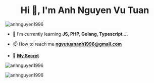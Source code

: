 <!--
**anhnguyen1996/anhnguyen1996** is a ✨ _special_ ✨ repository because its `README.md` (this file) appears on your GitHub profile.

Here are some ideas to get you started:

- 🔭 I’m currently working on ...
- 🌱 I’m currently learning ...
- 👯 I’m looking to collaborate on ...
- 🤔 I’m looking for help with ...
- 💬 Ask me about ...
- 📫 How to reach me: ...
- 😄 Pronouns: ...
- ⚡ Fun fact: ...
-->

<h1 align="center">Hi 👋, I'm Anh Nguyen Vu Tuan</h1>

<p align="left"> 
  <img src="https://komarev.com/ghpvc/?username=anhnguyen1996&label=Profile%20views&color=0e75b6&style=flat" alt="anhnguyen1996" />
</p>

- 🌱 I’m currently learning **JS, PHP, Golang, Typescript ...**

- 📫 How to reach me **ngvutuananh1996@gmail.com**

- 🤔 [**My Secret**](https://www.youtube.com/watch?v=dQw4w9WgXcQ)



<p align="left">
  <img align="center" src="https://github-readme-stats.vercel.app/api/top-langs?username=anhnguyen1996&show_icons=true&locale=en&layout=compact" alt="anhnguyen1996" />
</p>

<p align="left">
  <img align="center" src="https://github-readme-stats.vercel.app/api?username=anhnguyen1996&show_icons=true&locale=en" alt="anhnguyen1996" />
</p>
